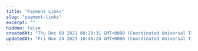 ```yaml
---
title: "Payment Links"
slug: "payment-links"
excerpt: ""
hidden: false
createdAt: "Thu Dec 09 2021 08:29:31 GMT+0000 (Coordinated Universal Time)"
updatedAt: "Fri Nov 24 2023 10:40:24 GMT+0000 (Coordinated Universal Time)"
---
```

